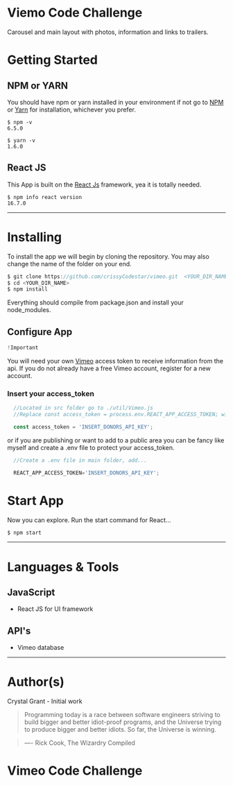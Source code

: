 # Viemo Code Challenge

Carousel and main layout with photos, information and links to trailers.

# Getting Started

## NPM or YARN

You should have npm or yarn installed in your environment if not go to [NPM](https://www.npmjs.com/) or [Yarn](https://yarnpkg.com/en/) for installation, whichever you prefer.

```
$ npm -v
6.5.0

$ yarn -v
1.6.0
```

## React JS

This App is built on the [React Js](https://reactjs.org) framework, yea it is totally needed.

```
$ npm info react version
16.7.0
```
***


# Installing

To install the app we will begin by cloning the repository. You may also change the name of the folder on your end.

```JavaScript
$ git clone https://github.com/crissyCodestar/vimeo.git  <YOUR_DIR_NAME>
$ cd <YOUR_DIR_NAME>
$ npm install
```
Everything should compile from package.json and install your node_modules.

## Configure App

```JavaScript
!Important
```
You will need your own [Vimeo](https://data.donorschoose.org) access token to receive information from the api. If you do not already have a free Vimeo account, register for a new account.

### Insert your access_token

```JavaScript
  //Located in src folder go to ./util/Vimeo.js
  //Replace const access_token = process.env.REACT_APP_ACCESS_TOKEN; with...

  const access_token = 'INSERT_DONORS_API_KEY';
```
or if you are publishing or want to add to a public area you can be fancy like myself and create a .env file to protect your access_token.

```JavaScript
  //Create a .env file in main folder, add...

  REACT_APP_ACCESS_TOKEN='INSERT_DONORS_API_KEY';
```

# Start App

Now you can explore. Run the start command for React...

```JavaScript
$ npm start
```

***

# Languages & Tools

## JavaScript

* React JS for UI framework

## API's

* Vimeo database

***

# Author(s)

Crystal Grant - Initial work

> Programming today is a race between software engineers striving to build bigger and better idiot-proof
> programs, and the Universe trying to produce bigger and better idiots. So far, the Universe is winning.

> ―- Rick Cook, The Wizardry Compiled

# Vimeo Code Challenge
